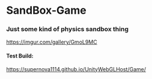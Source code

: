 # SandBox-Game
### Just some kind of physics sandbox thing
https://imgur.com/gallery/GmoL9MC
#### Test Build:
https://supernova1114.github.io/UnityWebGLHost/Game/
